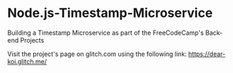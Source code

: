 # Node.js-Timestamp-Microservice
Building a Timestamp Microservice as part of the FreeCodeCamp's Back-end Projects

Visit the project's page on glitch.com using the following link: https://dear-koi.glitch.me/
